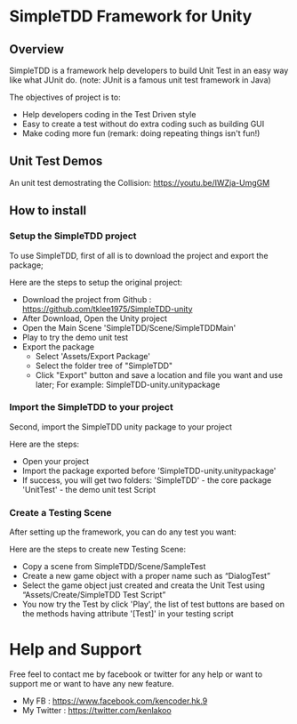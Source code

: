 SimpleTDD Framework for Unity
===========

Overview
-----------
SimpleTDD is a framework help developers to build Unit Test in an easy way like what JUnit do. (note:  JUnit is a famous unit test framework in Java)

The objectives of project is to:
- Help developers coding in the Test Driven style
- Easy to create a test without do extra coding such as building GUI
- Make coding more fun (remark: doing repeating things isn't fun!)

Unit Test Demos
----------
An unit test demostrating the Collision:
https://youtu.be/IWZja-UmgGM


How to install
----------
### Setup the SimpleTDD project
To use SimpleTDD, first of all is to download the project and export the package;

Here are the steps to setup the original project:
- Download the project from Github : https://github.com/tklee1975/SimpleTDD-unity
- After Download, Open the Unity project
- Open the Main Scene 'SimpleTDD/Scene/SimpleTDDMain'
- Play to try the demo unit test
- Export the package
  - Select 'Assets/Export Package'
  - Select the folder tree of "SimpleTDD"
  - Click "Export" button and save a location and file you want and use later;
    For example: SimpleTDD-unity.unitypackage


### Import the SimpleTDD to your project
Second, import the SimpleTDD unity package to your project

Here are the steps:
- Open your project
- Import the package exported before 'SimpleTDD-unity.unitypackage'
- If success, you will get two folders:
   'SimpleTDD' - the core package
   'UnitTest' - the demo unit test Script

### Create a Testing Scene
After setting up the framework, you can do any test you want:

Here are the steps to create new Testing Scene:
- Copy a scene from SimpleTDD/Scene/SampleTest
- Create a new game object with a proper name such as “DialogTest”
- Select the game object just created and creata the Unit Test using “Assets/Create/SimpleTDD Test Script”
- You now try the Test by click 'Play', the list of test buttons are based on the methods having attribute '[Test]' in your testing script

# Help and Support
Free feel to contact me by facebook or twitter for any help or want to support me or want to have any new feature.
- My FB      : https://www.facebook.com/kencoder.hk.9
- My Twitter : https://twitter.com/kenlakoo

